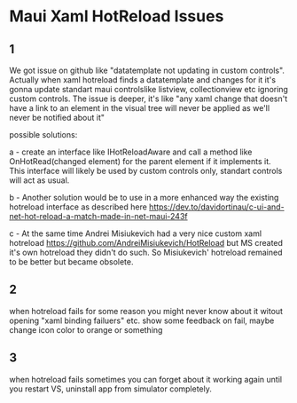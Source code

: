 # Maui Xaml HotReload Issues

## 1 
We got issue on github like "datatemplate not updating in custom controls".
Actually when xaml hotreload finds a datatemplate and changes for it it's gonna update 
standart maui controlslike listview, collectionview etc ignoring custom controls.
The issue is deeper, it's like 
"any xaml change that doesn't have a link to an element in the visual tree 
will never be applied as we'll never be notified about it"

possible solutions:

a - create an interface like IHotReloadAware and call a method like
OnHotRead(changed element) for the parent element if it implements it.
This interface will likely be used by custom controls only, standart controls will act as usual.

b - Another solution would be to use in a more enhanced way the existing hotreload interface as described here
https://dev.to/davidortinau/c-ui-and-net-hot-reload-a-match-made-in-net-maui-243f

c - At the same time Andrei Misiukevich had a very nice custom xaml hotreload 
https://github.com/AndreiMisiukevich/HotReload but MS created it's own hotreload they didn't do such.
So Misiukevich' hotreload remained to be better but became obsolete.

## 2
when hotreload fails for some reason you might never know about it witout opening "xaml binding failuers" etc.
show some feedback on fail, maybe change icon color to orange or something

## 3
when hotreload fails sometimes you can forget about it working again until you restart VS, 
uninstall app from simulator completely.

